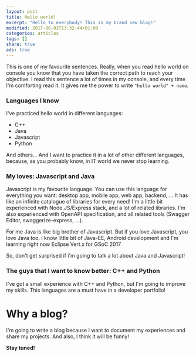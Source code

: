 ```yaml
---
layout: post
title: Hello world!
excerpt: "Hello to everybody! This is my brand new blog!"
modified: 2017-06-03T13:32:44+01:00
categories: articles
tags: []
share: true
ads: true
---
```

This is one of my favourite sentences. Really, when you read hello world on console you know that you have taken the correct path to reach your objective. I read this sentence a lot of times in my console, and every time I'm comforting read it. It gives me the power to write `"hello world" + name`.

### Languages I know
I've practiced hello world in different languages:

  * C++
  * Java
  * Javascript
  * Python

And others... And I want to practice it in a lot of other different languages, because, as you probably know, in IT world we never stop learning.

### My loves: Javascript and Java
Javascript is my favourite language. You can use this language for everything you want: desktop app, mobile app, web app, backend, ... It has like an infinite catalogue of libraries for every need! I'm a little bit experienced with Node.JS/Express stack, and a lot of related libraries. I'm also experienced with OpenAPI specification, and all related tools (Swagger Editor, swaggerize-express, ...).

For me Java is like big brother of Javascript. But if you love Javascript, you love Java too. I know little bit of Java-EE, Android development and I'm learning right now Eclipse Vert.x for GSoC 2017

So, don't get surprised if i'm going to talk a lot about Java and Javascript!

### The guys that I want to know better: C++ and Python
I've got a small experience with C++ and Python, but I'm going to improve my skills. This languages are a must have in a developer portfolio!

# Why a blog?
I'm going to write a blog because I want to document my experiences and share my projects. And also, I think it will be funny!

**Stay tuned!**
